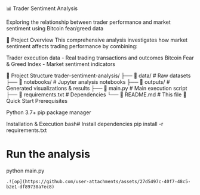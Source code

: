 📊 Trader Sentiment Analysis

Exploring the relationship between trader performance and market sentiment using Bitcoin fear/greed data

🎯 Project Overview
This comprehensive analysis investigates how market sentiment affects trading performance by combining:

Trader execution data - Real trading transactions and outcomes
Bitcoin Fear & Greed Index - Market sentiment indicators

📁 Project Structure
trader-sentiment-analysis/
├── 📂 data/              # Raw datasets
├── 📂 notebooks/         # Jupyter analysis notebooks
├── 📂 outputs/           # Generated visualizations & results
├── 📄 main.py           # Main execution script
├── 📄 requirements.txt  # Dependencies
└── 📄 README.md         # This file
🚀 Quick Start
Prerequisites

Python 3.7+
pip package manager

Installation & Execution
bash# Install dependencies
pip install -r requirements.txt

# Run the analysis
python main.py
```
.![op](https://github.com/user-attachments/assets/27d5497c-40f7-48c5-b2e1-df89730a7ec8)

